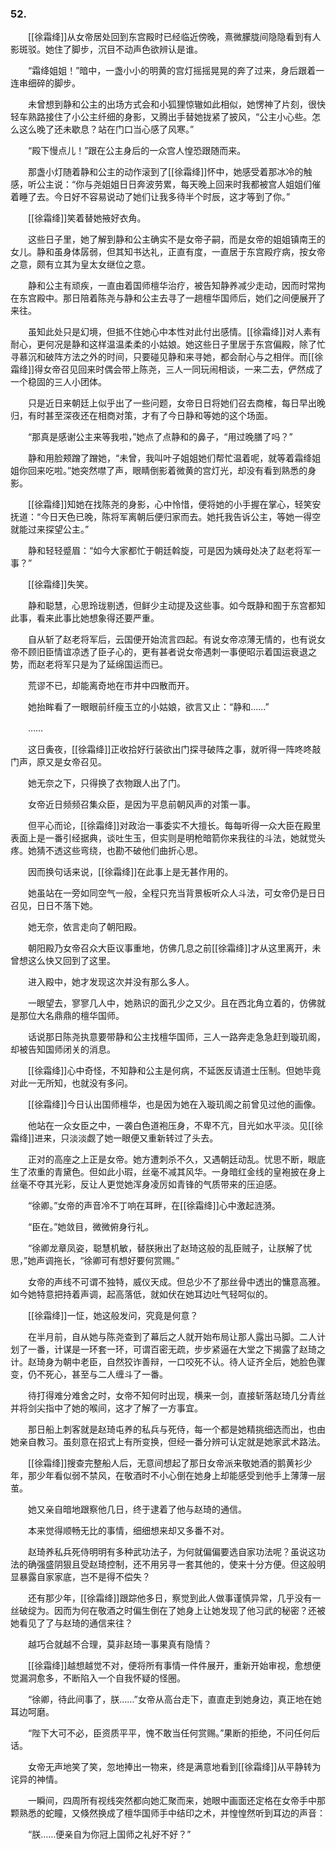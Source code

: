 ### 52.

　　[[徐霜绛]]从女帝居处回到东宫殿时已经临近傍晚，熹微朦胧间隐隐看到有人影斑驳。她住了脚步，沉目不动声色欲辨认是谁。

　　“霜绛姐姐！”暗中，一盏小小的明黄的宫灯摇摇晃晃的奔了过来，身后跟着一连串细碎的脚步。

　　未曾想到静和公主的出场方式会和小狐狸惊辙如此相似，她愣神了片刻，很快轻车熟路接住了小公主纤细的身影，又腾出手替她拢紧了披风，“公主小心些。怎么这么晚了还未歇息？站在门口当心感了风寒。”

　　“殿下慢点儿！”跟在公主身后的一众宫人惶恐跟随而来。

　　那盏小灯随着静和公主的动作滚到了[[徐霜绛]]怀中，她感受着那冰冷的触感，听公主说：“你与尧姐姐日日奔波劳累，每天晚上回来时我都被宫人姐姐们催着睡了去。今日好不容易说动了她们让我多待半个时辰，这才等到了你。”

　　[[徐霜绛]]笑着替她掖好衣角。

　　这些日子里，她了解到静和公主确实不是女帝子嗣，而是女帝的姐姐镇南王的女儿。静和虽身体孱弱，但其知书达礼，正直有度，一直居于东宫殿疗病，按女帝之意，颇有立其为皇太女继位之意。

　　静和公主有顽疾，一直由着国师檀华治疗，被告知静养减少走动，因而时常拘在东宫殿中。那日陪着陈尧与静和公主去寻了一趟檀华国师后，她们之间便展开了来往。

　　虽知此处只是幻境，但抵不住她心中本性对此付出感情。[[徐霜绛]]对人素有耐心，更何况是静和这样温温柔柔的小姑娘。她这些日子里居于东宫偏殿，除了忙寻慕沉和破阵方法之外的时间，只要碰见静和来寻她，都会耐心与之相伴。而[[徐霜绛]]得女帝召见回来时偶会带上陈尧，三人一同玩闹相谈，一来二去，俨然成了一个稳固的三人小团体。

　　只是近日来朝廷上似乎出了一些问题，女帝日日将她们召去商榷，每日早出晚归，有时甚至深夜还在相商对策，才有了今日静和等她的这个场面。

　　“那真是感谢公主来等我啦，”她点了点静和的鼻子，“用过晚膳了吗？”

　　静和用脸颊蹭了蹭她，“未曾，我叫叶子姐姐她们帮忙温着呢，就等着霜绛姐姐你回来吃啦。”她突然噤了声，眼睛倒影着微黄的宫灯光，却没有看到熟悉的身影。

　　[[徐霜绛]]知她在找陈尧的身影，心中怜惜，便将她的小手握在掌心，轻笑安抚道：“今日天色已晚，陈将军离朝后便归家而去。她托我告诉公主，等她一得空就能过来探望公主。”

　　静和轻轻蹙眉：“如今大家都忙于朝廷斡旋，可是因为姨母处决了赵老将军一事？”

　　[[徐霜绛]]失笑。

　　静和聪慧，心思玲珑剔透，但鲜少主动提及这些事。如今既静和囿于东宫都知此事，看来此事比她想象得还要严重。

　　自从斩了赵老将军后，云国便开始流言四起。有说女帝凉薄无情的，也有说女帝不顾旧臣情谊凉透了臣子心的，更有甚者说女帝遇刺一事便昭示着国运衰退之势，而赵老将军只是为了延绵国运而已。

　　荒谬不已，却能离奇地在市井中四散而开。

　　她抬眸看了一眼眼前纤瘦玉立的小姑娘，欲言又止：“静和……”

　　……

　　这日夤夜，[[徐霜绛]]正收拾好行装欲出门探寻破阵之事，就听得一阵咚咚敲门声，原又是女帝召见。

　　她无奈之下，只得换了衣物跟人出了门。

　　女帝近日频频召集众臣，是因为平息前朝风声的对策一事。

　　但平心而论，[[徐霜绛]]对政治一事委实不大擅长。每每听得一众大臣在殿里表面上是一番引经据典，谈吐生玉，但实则是明枪暗箭你来我往的斗法，她就觉头疼。她猜不透这些弯绕，也勘不破他们曲折心思。

　　因而换句话来说，[[徐霜绛]]在此事上是无甚作用的。

　　她虽站在一旁如同空气一般，全程只充当背景板听众人斗法，可女帝仍是日日召见，日日不落下她。

　　她无奈，依言走向了朝阳殿。

　　朝阳殿乃女帝召众大臣议事重地，仿佛几息之前[[徐霜绛]]才从这里离开，未曾想这么快又回到了这里。

　　进入殿中，她才发现这次并没有那么多人。

　　一眼望去，寥寥几人中，她熟识的面孔少之又少。且在西北角立着的，仿佛就是那位大名鼎鼎的檀华国师。

　　话说那日陈尧执意要带静和公主找檀华国师，三人一路奔走急急赶到璇玑阁，却被告知国师闭关的消息。

　　[[徐霜绛]]心中奇怪，不知静和公主是何病，不延医反请道士压制。但她毕竟对此一无所知，也就没有多问。

　　[[徐霜绛]]今日认出国师檀华，也是因为她在入璇玑阁之前曾见过他的画像。

　　他站在一众女臣之中，一袭白色道袍压身，不卑不亢，目光如水平淡。见[[徐霜绛]]进来，只淡淡觑了她一眼便又重新转过了头去。

　　正对的高座之上正是女帝。她方遭刺杀不久，又遇朝廷动乱。忧思不断，眼底生了浓重的青黛色。但如此小瑕，丝毫不减其风华。一身暗红金线的皇袍披在身上丝毫不夺其光彩，反让人更觉她浑身凌厉如青锋的气质带来的压迫感。

　　“徐卿。”女帝的声音冷不丁响在耳畔，在[[徐霜绛]]心中激起涟漪。

　　“臣在。”她敛目，微微俯身行礼。

　　“徐卿龙章凤姿，聪慧机敏，替朕揪出了赵琦这般的乱臣贼子，让朕解了忧思，”她声调拖长，“徐卿可有想好要何赏赐。”

　　女帝的声线不可谓不独特，威仪天成。但总少不了那丝骨中透出的慵意高雅。如今她特意把持着声调，起高落低，就如伏在她耳边吐气轻呵似的。

　　[[徐霜绛]]一怔，她这般发问，究竟是何意？

　　在半月前，自从她与陈尧查到了幕后之人就开始布局让那人露出马脚。二人计划了一番，计谋是一环套一环，可谓百密无疏，步步紧逼在大堂之下揭露了赵琦之计。赵琦身为朝中老臣，自然狡诈善辩，一口咬死不认。待人证齐全后，她脸色骤变，仍不死心，甚至与二人缠斗了一番。

　　待打得难分难舍之时，女帝不知何时出现，横来一剑，直接斩落赵琦几分青丝并将剑尖指中了她的喉间，这才了解了一方事宜。

　　那日船上刺客就是赵琦屯养的私兵与死侍，每一个都是她精挑细选而出，也由她亲自教习。虽刻意在招式上有所变换，但经一番分辨可认定就是她家武术路法。

　　[[徐霜绛]]搜查完整船人后，无意间想起了那日女帝派来敬她酒的鹅黄衫少年，那少年看似弱不禁风，在敬酒时不小心倒在她身上却能感受到他手上薄薄一层茧。

　　她又亲自暗地跟察他几日，终于逮着了他与赵琦的通信。

　　本来觉得顺畅无比的事情，细细想来却又多番不对。

　　赵琦养私兵死侍明明有多种武功法子，为何就偏偏要选自家功法呢？虽说这功法的确强盛阴狠且受赵琦控制，还不用另寻一套其他的，使来十分方便。但这般明显暴露自家家底，岂不是得不偿失？

　　还有那少年，[[徐霜绛]]跟踪他多日，察觉到此人做事谨慎异常，几乎没有一丝破绽为。因而为何在敬酒之时偏生倒在了她身上让她发现了他习武的秘密？还被她看见了了与赵琦的通信来往？

　　越巧合就越不合理，莫非赵琦一事果真有隐情？

　　[[徐霜绛]]越想越觉不对，便将所有事情一件件展开，重新开始审视，愈想便觉漏洞愈多，不断陷入一个自我怀疑的怪圈。

　　“徐卿，待此间事了，朕……”女帝从高台走下，直直走到她身边，真正地在她耳边呵磨。

　　“陛下大可不必，臣资质平平，愧不敢当任何赏赐。”果断的拒绝，不问任何后话。

　　女帝无声地笑了笑，忽地捧出一物来，终是满意地看到[[徐霜绛]]从平静转为诧异的神情。

　　一瞬间，四周所有视线突然都向她汇聚而来，她眼中画面还定格在女帝手中那颗熟悉的蛇瞳，又倏然换成了檀华国师手中结印之术，并惶惶然听到耳边的声音：

　　“朕……便亲自为你冠上国师之礼好不好？”